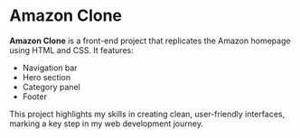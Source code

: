 # Amazon Clone

**Amazon Clone** is a front-end project that replicates the Amazon homepage using HTML and CSS. It features:

- Navigation bar
- Hero section
- Category panel
- Footer

This project highlights my skills in creating clean, user-friendly interfaces, marking a key step in my web development journey.
